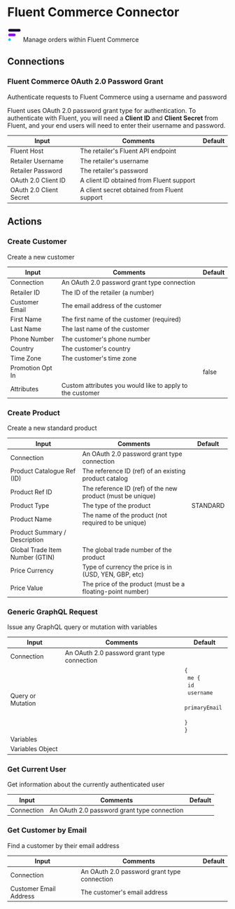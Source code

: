 # Fluent Commerce Connector

![Fluent Commerce](./assets/fluent-commerce.png#connector-icon)
Manage orders within Fluent Commerce

## Connections

### Fluent Commerce OAuth 2.0 Password Grant

Authenticate requests to Fluent Commerce using a username and password

Fluent uses OAuth 2.0 password grant type for authentication.
To authenticate with Fluent, you will need a **Client ID** and **Client Secret** from Fluent, and your end users will need to enter their username and password.

| Input                   | Comments                                     | Default |
| ----------------------- | -------------------------------------------- | ------- |
| Fluent Host             | The retailer's Fluent API endpoint           |         |
| Retailer Username       | The retailer's username                      |         |
| Retailer Password       | The retailer's password                      |         |
| OAuth 2.0 Client ID     | A client ID obtained from Fluent support     |         |
| OAuth 2.0 Client Secret | A client secret obtained from Fluent support |         |

## Actions

### Create Customer

Create a new customer

| Input            | Comments                                                  | Default |
| ---------------- | --------------------------------------------------------- | ------- |
| Connection       | An OAuth 2.0 password grant type connection               |         |
| Retailer ID      | The ID of the retailer (a number)                         |         |
| Customer Email   | The email address of the customer                         |         |
| First Name       | The first name of the customer (required)                 |         |
| Last Name        | The last name of the customer                             |         |
| Phone Number     | The customer's phone number                               |         |
| Country          | The customer's country                                    |         |
| Time Zone        | The customer's time zone                                  |         |
| Promotion Opt In |                                                           | false   |
| Attributes       | Custom attributes you would like to apply to the customer |         |

### Create Product

Create a new standard product

| Input                           | Comments                                                   | Default  |
| ------------------------------- | ---------------------------------------------------------- | -------- |
| Connection                      | An OAuth 2.0 password grant type connection                |          |
| Product Catalogue Ref (ID)      | The reference ID (ref) of an existing product catalog      |          |
| Product Ref ID                  | The reference ID (ref) of the new product (must be unique) |          |
| Product Type                    | The type of the product                                    | STANDARD |
| Product Name                    | The name of the product (not required to be unique)        |          |
| Product Summary / Description   |                                                            |          |
| Global Trade Item Number (GTIN) | The global trade number of the product                     |          |
| Price Currency                  | Type of currency the price is in (USD, YEN, GBP, etc)      |          |
| Price Value                     | The price of the product (must be a floating-point number) |          |

### Generic GraphQL Request

Issue any GraphQL query or mutation with variables

| Input             | Comments                                    | Default                                                                             |
| ----------------- | ------------------------------------------- | ----------------------------------------------------------------------------------- |
| Connection        | An OAuth 2.0 password grant type connection |                                                                                     |
| Query or Mutation |                                             | <code>{<br /> me {<br /> id<br /> username<br /> primaryEmail<br /> }<br />}</code> |
| Variables         |                                             |                                                                                     |
| Variables Object  |                                             |                                                                                     |

### Get Current User

Get information about the currently authenticated user

| Input      | Comments                                    | Default |
| ---------- | ------------------------------------------- | ------- |
| Connection | An OAuth 2.0 password grant type connection |         |

### Get Customer by Email

Find a customer by their email address

| Input                  | Comments                                    | Default |
| ---------------------- | ------------------------------------------- | ------- |
| Connection             | An OAuth 2.0 password grant type connection |         |
| Customer Email Address | The customer's email address                |         |
